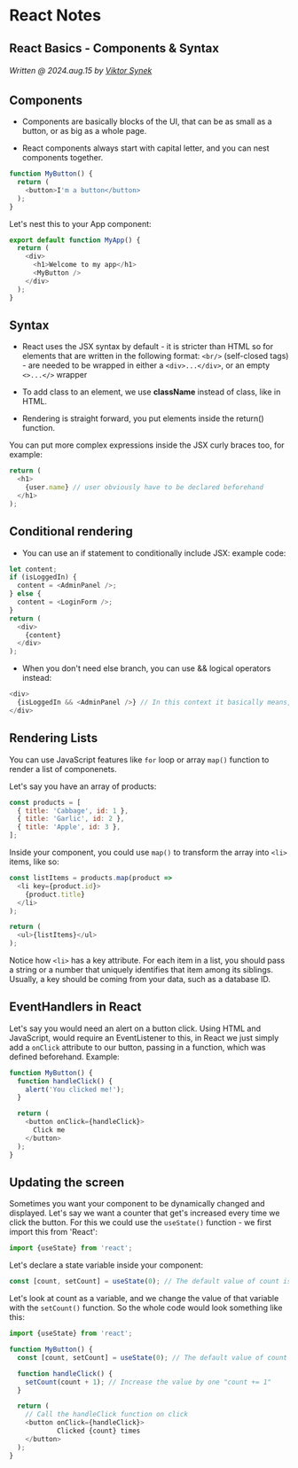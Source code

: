 # React Notes 
## React Basics - Components & Syntax
###### Written @ 2024.aug.15 by [Viktor Synek](https://github.com/viktorsynek)


## Components

- Components are basically blocks of the UI, that can be as small as a button, or as big as a whole page.

- React components always start with capital letter, and you can nest components together.

```javascript
function MyButton() {
  return (
    <button>I'm a button</button>
  );
}
```

Let's nest this to your App component:

```javascript
export default function MyApp() {
  return (
    <div>
      <h1>Welcome to my app</h1>
      <MyButton />
    </div>
  );
}
```

## Syntax

- React uses the JSX syntax by default - it is stricter than HTML so for elements that are written in the following format: ``<br/>`` (self-closed tags) - are needed to be wrapped in either a ``<div>...</div>``, or an empty ``<>...</>`` wrapper

- To add class to an element, we use **className** instead of class, like in HTML.

- Rendering is straight forward, you put elements inside the return() function.

You can put more complex expressions inside the JSX curly braces too, for example:


```javascript
return (
  <h1>
    {user.name} // user obviously have to be declared beforehand 
  </h1>
);
```

## Conditional rendering

- You can use an if statement to conditionally include JSX: example code:

```javascript
let content;
if (isLoggedIn) {
  content = <AdminPanel />;
} else {
  content = <LoginForm />;
}
return (
  <div>
    {content}
  </div>
);
```

- When you don't need else branch, you can use && logical operators instead:

```javascript
<div>
  {isLoggedIn && <AdminPanel />} // In this context it basically means, if isLoggedIn true, then render AdminPanel.
</div>
```

## Rendering Lists

You can use JavaScript features like ``for`` loop or array ``map()`` function to render a list of componenets.

Let's say you have an array of products:

```javascript
const products = [
  { title: 'Cabbage', id: 1 },
  { title: 'Garlic', id: 2 },
  { title: 'Apple', id: 3 },
];
```

Inside your component, you could use ``map()`` to transform the array into ``<li>`` items, like so:

```javascript
const listItems = products.map(product =>
  <li key={product.id}>
    {product.title}
  </li>
);

return (
  <ul>{listItems}</ul>
);
```

Notice how ``<li>`` has a key attribute. For each item in a list, you should pass a string or a number that uniquely identifies that item among its siblings. Usually, a key should be coming from your data, such as a database ID.


## EventHandlers in React

Let's say you would need an alert on a button click. Using HTML and JavaScript, would require an EventListener to this, in React we just simply add a ``onClick`` attribute to our button, passing in a function, which was defined beforehand. Example:

```javascript
function MyButton() {
  function handleClick() {
    alert('You clicked me!');
  }

  return (
    <button onClick={handleClick}>
      Click me
    </button>
  );
}
```

## Updating the screen

Sometimes you want your component to be dynamically changed and displayed. Let's say we want a counter that get's increased every time we click the button. For this we could use the ``useState()`` function - we first import this from 'React':

```javascript
import {useState} from 'react';
```

Let's declare a state variable inside your component:

```javascript
const [count, setCount] = useState(0); // The default value of count is 0
```

Let's look at count as a variable, and we change the value of that variable with the ``setCount()`` function. So the whole code would look something like this:

```javascript
import {useState} from 'react';

function MyButton() {
  const [count, setCount] = useState(0); // The default value of count is 0

  function handleClick() {
    setCount(count + 1); // Increase the value by one "count += 1"
  }

  return (
    // Call the handleClick function on click
    <button onClick={handleClick}> 
            Clicked {count} times
    </button>
  );
}
```
